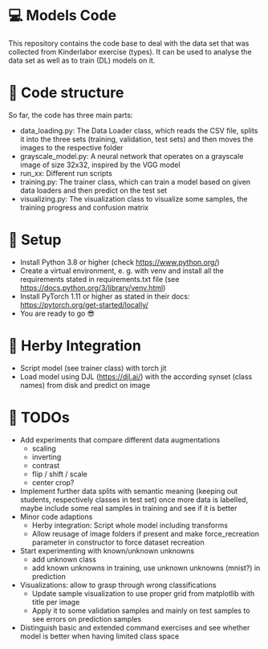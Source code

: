 # :computer: Models Code

This repository contains the code base to deal with the data set that was collected
from Kinderlabor exercise (types). It can be used to analyse the data set as well as to train (DL) models on it.

# :open_file_folder: Code structure
So far, the code has three main parts:
- data_loading.py: The Data Loader class, which reads the CSV file, splits it into 
the three sets (training, validation, test sets) and then moves the images to the respective folder
- grayscale_model.py: A neural network that operates on a grayscale image of size 32x32, inspired by the VGG model
- run_xx: Different run scripts
- training.py: The trainer class, which can train a model based on given data loaders and then predict on the test set
- visualizing.py: The visualization class to visualize some samples, the training progress and confusion matrix

# :floppy_disk: Setup
- Install Python 3.8 or higher (check https://www.python.org/)
- Create a virtual environment, e. g. with venv and install all the requirements stated in requirements.txt file (see https://docs.python.org/3/library/venv.html)
- Install PyTorch 1.11 or higher as stated in their docs: https://pytorch.org/get-started/locally/
- You are ready to go :sunglasses:

# :rocket: Herby Integration
- Script model (see trainer class) with torch jit
- Load model using DJL (https://djl.ai/) with the according synset (class names) from disk and predict on image

# :ledger: TODOs
- Add experiments that compare different data augmentations
  - scaling
  - inverting
  - contrast
  - flip / shift / scale
  - center crop?
- Implement further data splits with semantic meaning (keeping out students, respectively classes in test set) 
once more data is labelled, maybe include some real samples in training and see if it is better
- Minor code adaptions 
  - Herby integration: Script whole model including transforms
  - Allow reusage of image folders if present and make force_recreation parameter in constructor to force dataset recreation
- Start experimenting with known/unknown unknowns
  - add unknown class
  - add known unknowns in training, use unknown unknowns (mnist?) in prediction
- Visualizations: allow to grasp through wrong classifications
  - Update sample visualization to use proper grid from matplotlib with title per image
  - Apply it to some validation samples and mainly on test samples to see errors on prediction samples
- Distinguish basic and extended command exercises and see whether model is better when having limited class space 